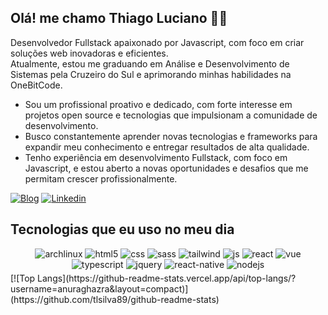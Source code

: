 ## Olá! me chamo Thiago Luciano 👋🏻
Desenvolvedor Fullstack apaixonado por Javascript, com foco em criar soluções web inovadoras e eficientes.<br>
Atualmente, estou me graduando em Análise e Desenvolvimento de Sistemas pela Cruzeiro do Sul e aprimorando minhas habilidades na OneBitCode.
- Sou um profissional proativo e dedicado, com forte interesse em projetos open source e tecnologias que impulsionam a comunidade de desenvolvimento.
- Busco constantemente aprender novas tecnologias e frameworks para expandir meu conhecimento e entregar resultados de alta qualidade.
- Tenho experiência em desenvolvimento Fullstack, com foco em Javascript, e estou aberto a novas oportunidades e desafios que me permitam crescer profissionalmente.

[![Blog](https://img.shields.io/website?label=DigitalSpark.dev&style=for-the-badge&url=https://digitalspark.dev/)](https://digitalspark.dev) [![Linkedin](https://img.shields.io/badge/LinkedIn-0077B5?style=for-the-badge&logo=linkedin&logoColor=white)](https://www.linkedin.com/in/tlsilva89/)

## Tecnologias que eu uso no meu dia
<div style="display: block; text-align: center; align-itens: center; margin: 5px;">
  <img alt="archlinux" src="https://img.shields.io/badge/Arch_Linux-1793D1?style=for-the-badge&logo=arch-linux&logoColor=white" />
  <img alt="html5" src="https://img.shields.io/badge/HTML5-E34F26?style=for-the-badge&logo=html5&logoColor=white" />
  <img alt="css" src="https://img.shields.io/badge/CSS3-1572B6?style=for-the-badge&logo=css3&logoColor=white" />
  <img alt="sass" src="https://img.shields.io/badge/Sass-CC6699?style=for-the-badge&logo=sass&logoColor=white" />
  <img alt="tailwind" src="https://img.shields.io/badge/Tailwind_CSS-38B2AC?style=for-the-badge&logo=tailwind-css&logoColor=white" />
  <img alt="js" src="https://img.shields.io/badge/JavaScript-F7DF1E?style=for-the-badge&logo=javascript&logoColor=black" />
  <img alt="react" src="https://img.shields.io/badge/React-20232A?style=for-the-badge&logo=react&logoColor=61DAFB" />
  <img alt="vue" src="https://img.shields.io/badge/Vue.js-35495E?style=for-the-badge&logo=vue.js&logoColor=4FC08D" />
  <img alt="typescript" src="https://img.shields.io/badge/TypeScript-007ACC?style=for-the-badge&logo=typescript&logoColor=white" />
  <img alt="jquery" src="https://img.shields.io/badge/jQuery-0769AD?style=for-the-badge&logo=jquery&logoColor=white" />
  <img alt="react-native" src="https://img.shields.io/badge/React_Native-20232A?style=for-the-badge&logo=react&logoColor=61DAFB" />
  <img alt="nodejs" src="https://img.shields.io/badge/Node.js-43853D?style=for-the-badge&logo=node.js&logoColor=white" />
</div>
[![Top Langs](https://github-readme-stats.vercel.app/api/top-langs/?username=anuraghazra&layout=compact)](https://github.com/tlsilva89/github-readme-stats)
